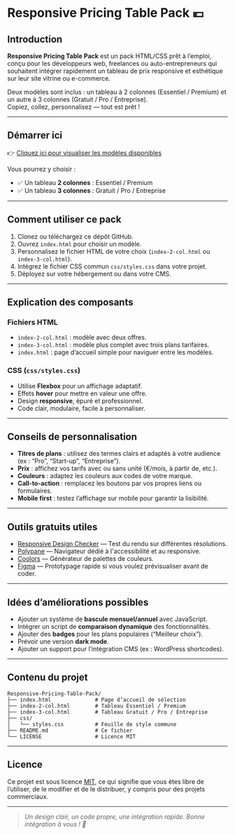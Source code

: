 # Responsive Pricing Table Pack 💶

## Introduction

**Responsive Pricing Table Pack** est un pack HTML/CSS prêt à l’emploi, conçu pour les développeurs web, freelances ou auto-entrepreneurs qui souhaitent intégrer rapidement un tableau de prix responsive et esthétique sur leur site vitrine ou e-commerce.

Deux modèles sont inclus : un tableau à 2 colonnes (Essentiel / Premium) et un autre à 3 colonnes (Gratuit / Pro / Entreprise).  
Copiez, collez, personnalisez — tout est prêt !

---

## Démarrer ici

👉 [Cliquez ici pour visualiser les modèles disponibles](https://julien-webcom-studio.github.io/Responsive-Pricing-Table-Pack/)

Vous pourrez y choisir :
- ✅ Un tableau **2 colonnes** : Essentiel / Premium
- ✅ Un tableau **3 colonnes** : Gratuit / Pro / Entreprise

---

## Comment utiliser ce pack

1. Clonez ou téléchargez ce dépôt GitHub.
2. Ouvrez `index.html` pour choisir un modèle.
3. Personnalisez le fichier HTML de votre choix (`index-2-col.html` ou `index-3-col.html`).
4. Intégrez le fichier CSS commun `css/styles.css` dans votre projet.
5. Déployez sur votre hébergement ou dans votre CMS.

---

## Explication des composants

### Fichiers HTML
- `index-2-col.html` : modèle avec deux offres.
- `index-3-col.html` : modèle plus complet avec trois plans tarifaires.
- `index.html` : page d’accueil simple pour naviguer entre les modèles.

### CSS (`css/styles.css`)
- Utilise **Flexbox** pour un affichage adaptatif.
- Effets **hover** pour mettre en valeur une offre.
- Design **responsive**, épuré et professionnel.
- Code clair, modulaire, facile à personnaliser.

---

## Conseils de personnalisation

- **Titres de plans** : utilisez des termes clairs et adaptés à votre audience (ex : “Pro”, “Start-up”, “Entreprise”).
- **Prix** : affichez vos tarifs avec ou sans unité (€/mois, à partir de, etc.).
- **Couleurs** : adaptez les couleurs aux codes de votre marque.
- **Call-to-action** : remplacez les boutons par vos propres liens ou formulaires.
- **Mobile first** : testez l’affichage sur mobile pour garantir la lisibilité.

---

## Outils gratuits utiles

- [Responsive Design Checker](https://www.responsivedesignchecker.com/) — Test du rendu sur différentes résolutions.
- [Polypane](https://polypane.app/) — Navigateur dédié à l'accessibilité et au responsive.
- [Coolors](https://coolors.co/) — Générateur de palettes de couleurs.
- [Figma](https://figma.com/) — Prototypage rapide si vous voulez prévisualiser avant de coder.

---

## Idées d’améliorations possibles

- Ajouter un système de **bascule mensuel/annuel** avec JavaScript.
- Intégrer un script de **comparaison dynamique** des fonctionnalités.
- Ajouter des **badges** pour les plans populaires (“Meilleur choix”).
- Prévoir une version **dark mode**.
- Ajouter un support pour l’intégration CMS (ex : WordPress shortcodes).

---

## Contenu du projet

```
Responsive-Pricing-Table-Pack/
├── index.html              # Page d’accueil de sélection
├── index-2-col.html        # Tableau Essentiel / Premium
├── index-3-col.html        # Tableau Gratuit / Pro / Entreprise
├── css/
│   └── styles.css          # Feuille de style commune
├── README.md               # Ce fichier
└── LICENSE                 # Licence MIT
```

---

## Licence

Ce projet est sous licence [MIT](LICENSE), ce qui signifie que vous êtes libre de l’utiliser, de le modifier et de le distribuer, y compris pour des projets commerciaux.

---

> _Un design clair, un code propre, une intégration rapide. Bonne intégration à vous ! 🚀_

